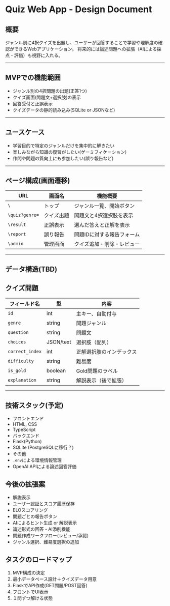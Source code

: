 # Quiz Web App - Design Document

## 概要

ジャンル別に4択クイズを出題し、ユーザーが回答することで学習や理解度の確認ができるWebアプリケーション。
将来的には論述問題への拡張（AIによる採点・評価）も視野に入れる。

---

## MVPでの機能範囲

- ジャンル別の4択問題の出題(正答1つ)
- クイズ画面(問題文+選択肢)の表示
- 回答受付と正誤表示
- クイズデータの静的読み込み(SQLite or JSONなど)

---

## ユースケース

- 学習目的で特定のジャンルだけを集中的に解きたい
- 楽しみながら知識の復習がしたい(ゲーミフィケーション)
- 作問や問題の質向上にも参加したい(誤り報告など)

---

## ページ構成(画面遷移)

| URL           | 画面名        | 機能概要                 |
|---------------|--------------|-------------------------|
|`\`            | トップ        | ジャンル一覧、開始ボタン    |
|`\quiz?genre=` | クイズ出題     | 問題文と4択選択肢を表示    |
|`\result`      | 正誤表示       | 選んだ答えと正解を表示     |
|`\report`      | 誤り報告       | 問題IDに対する報告フォーム |
|`\admin`       | 管理画面       | クイズ追加・削除・レビュー |

---

## データ構造(TBD)

## クイズ問題

| フィールド名    | 型          | 内容                 |
|---------------|------------|----------------------|
|`id`           | int        | 主キー、自動付与        |
|`genre`        | string     | 問題ジャンル           |
|`question`     | string     | 問題文                |
|`choices`      | JSON/text  | 選択肢（配列）         |
|`correct_index`| int        | 正解選択肢のインデックス |
|`difficulty`   | string     | 難易度                |
|`is_gold`      | boolean    | Gold問題のラベル       |
|`explanation`  | string     | 解説表示（後で拡張）    |

---

## 技術スタック(予定)

- フロントエンド
 - HTML, CSS
 - TypeScript
- バックエンド
 - Flask(Python)
 - SQLite (PostgreSQLに移行？)
- その他
 - `.env`による環境情報管理
 - OpenAI APIによる論述回答評価

## 今後の拡張案

- 解説表示
- ユーザー認証とスコア履歴保存
- ELOスコアリング
- 問題ごとの報告ボタン
- AIによるヒント生成 or 解説表示
- 論述形式の回答・AI添削機能
- 問題作成ワークフロー(レビュー/承認)
- ジャンル選択、難易度選択の追加

## タスクのロードマップ

1. MVP構成の決定
2. 最小データベース設計＋クイズデータ用意
3. FlaskでAPI作成(GET問題/POST回答)
4. フロントでUI表示
5. １問ずつ解ける状態